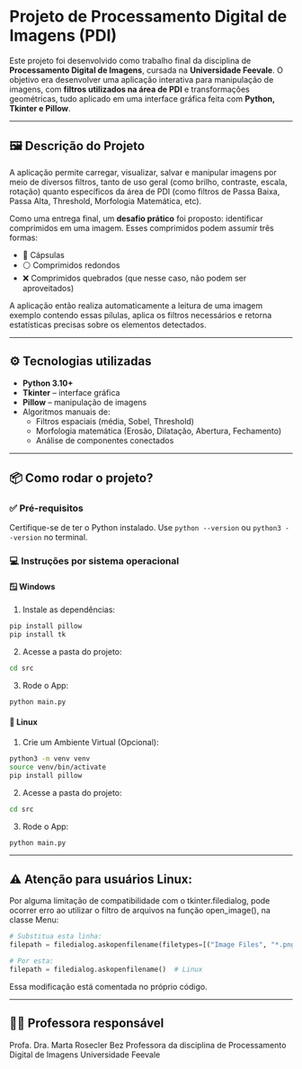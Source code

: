 # Projeto de Processamento Digital de Imagens (PDI)

Este projeto foi desenvolvido como trabalho final da disciplina de **Processamento Digital de Imagens**, cursada na **Universidade Feevale**. O objetivo era desenvolver uma aplicação interativa para manipulação de imagens, com **filtros utilizados na área de PDI** e transformações geométricas, tudo aplicado em uma interface gráfica feita com **Python, Tkinter e Pillow**.

---

## 🖼️ Descrição do Projeto

A aplicação permite carregar, visualizar, salvar e manipular imagens por meio de diversos filtros, tanto de uso geral (como brilho, contraste, escala, rotação) quanto específicos da área de PDI (como filtros de Passa Baixa, Passa Alta, Threshold, Morfologia Matemática, etc).

Como uma entrega final, um **desafio prático** foi proposto: identificar comprimidos em uma imagem. Esses comprimidos podem assumir três formas:
- 💊 Cápsulas
- ⚪ Comprimidos redondos
- ❌ Comprimidos quebrados (que nesse caso, não podem ser aproveitados)

A aplicação então realiza automaticamente a leitura de uma imagem exemplo contendo essas pílulas, aplica os filtros necessários e retorna estatísticas precisas sobre os elementos detectados.

---

## ⚙️ Tecnologias utilizadas

- **Python 3.10+**
- **Tkinter** – interface gráfica
- **Pillow** – manipulação de imagens
- Algoritmos manuais de:
  - Filtros espaciais (média, Sobel, Threshold)
  - Morfologia matemática (Erosão, Dilatação, Abertura, Fechamento)
  - Análise de componentes conectados

---

## 📦 Como rodar o projeto?

### ✅ Pré-requisitos

Certifique-se de ter o Python instalado. Use `python --version` ou `python3 --version` no terminal.

### 💻 Instruções por sistema operacional

#### 🪟 Windows

1. Instale as dependências:
   
```bash
pip install pillow
pip install tk
```

2. Acesse a pasta do projeto:
```bash
cd src
```

3. Rode o App:
```bash
python main.py
```

#### 🐧 Linux
1. Crie um Ambiente Virtual (Opcional):
```bash
python3 -m venv venv
source venv/bin/activate
pip install pillow
```

2. Acesse a pasta do projeto:
```bash
cd src
```

3. Rode o App:
```bash
python main.py
```

---

## ⚠️ Atenção para usuários Linux:
Por alguma limitação de compatibilidade com o tkinter.filedialog, pode ocorrer erro ao utilizar o filtro de arquivos na função open_image(), na classe Menu:
```python
# Substitua esta linha:
filepath = filedialog.askopenfilename(filetypes=[("Image Files", "*.png;*.jpg;*.jpeg;*.bmp")])  # Windows

# Por esta:
filepath = filedialog.askopenfilename()  # Linux
```
Essa modificação está comentada no próprio código.

---

## 👩‍🏫 Professora responsável

Profa. Dra. Marta Rosecler Bez
Professora da disciplina de Processamento Digital de Imagens
Universidade Feevale
